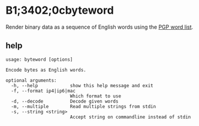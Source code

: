 B1;3402;0cbyteword
========

Render binary data as a sequence of English words using the [PGP word list](http://en.wikipedia.org/wiki/PGP_word_list).

help
----
```
usage: byteword [options]

Encode bytes as English words.

optional arguments:
  -h, --help            show this help message and exit
  -f, --format ip4|ip6|mac
                        Which format to use
  -d, --decode          Decode given words
  -m, --multiple        Read multiple strings from stdin
  -s, --string <string>
                        Accept string on commandline instead of stdin
```